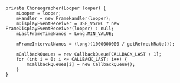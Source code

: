 


###

    private Choreographer(Looper looper) {
        mLooper = looper;
        mHandler = new FrameHandler(looper);
        mDisplayEventReceiver = USE_VSYNC ? new FrameDisplayEventReceiver(looper) : null;
        mLastFrameTimeNanos = Long.MIN_VALUE;

        mFrameIntervalNanos = (long)(1000000000 / getRefreshRate());

        mCallbackQueues = new CallbackQueue[CALLBACK_LAST + 1];
        for (int i = 0; i <= CALLBACK_LAST; i++) {
            mCallbackQueues[i] = new CallbackQueue();
        }
    }
